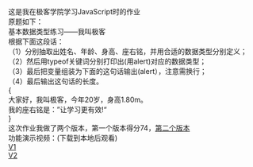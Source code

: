 这是我在极客学院学习JavaScript时的作业  
原题如下：  
基本数据类型练习——我叫极客  
根据下面这段话：  
（1）分别抽取出姓名、年龄、身高、座右铭，并用合适的数据类型分别定义；  
（2）然后用typeof关键词分别打印出(用alert)对应的数据类型；  
（3）最后把变量组装为下面的这句话输出(alert），注意需换行；  
（4）最后输出这句话的长度。  
{  
大家好，我叫极客，今年20岁，身高1.80m。  
我的座右铭是：”让学习更有效!“  
}  
这次作业我做了两个版本，第一个版本得分74，[第二个版本](homework-v2.html)  
功能演示视频：(下载到本地后观看)  
            [V1]()   
            [V2](Demonstration-v2.mov)  
